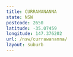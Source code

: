 ```yaml
---
title: CURRAWANANNA
state: NSW
postcode: 2650
latitude: -35.07459
longitude: 147.376202
url: /nsw/currawananna/
layout: suburb
---
```

